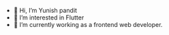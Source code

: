 - 👋 Hi, I’m Yunish pandit
- 👀 I’m interested in Flutter
- 🌱 I’m currently working as a frontend web developer. 
  


<!---
pandityunish/pandityunish is a ✨ special ✨ repository because its `README.md` (this file) appears on your GitHub profile.
You can click the Preview link to take a look at your changes.
--->
